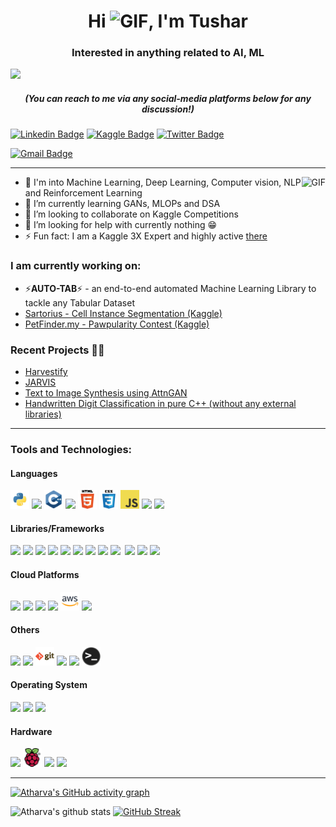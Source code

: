 
<h1 align="center">Hi <img height=30 width=30 alt="GIF" src="https://raw.githubusercontent.com/MartinHeinz/MartinHeinz/master/wave.gif" />, I'm Tushar</h1>
<h3 align="center">Interested in anything related to AI, ML</h3>


![](https://komarev.com/ghpvc/?username=tushark01)

<h5 align="center"><i>(You can reach to me via any social-media platforms below for any discussion!)</i></h5>


[![Linkedin Badge](https://img.shields.io/badge/-Atharva_Ingle-blue?style=flat&logo=Linkedin&logoColor=white&link=https://www.linkedin.com/in/tushar-khete-4016201a0//)](https://www.linkedin.com/in/tushar-khete-4016201a0//)
[![Kaggle Badge](https://img.shields.io/badge/-Kaggle-1ca0f1?style=flat&labelColor=1ca0f1&logo=Kaggle&logoColor=white&link=https://www.kaggle.com/tusharkhete)](https://www.kaggle.com/tusharkhete)
[![Twitter Badge](https://img.shields.io/badge/-@AtharvaIngle7-1ca0f1?style=flat&labelColor=1ca0f1&logo=twitter&logoColor=white&link=https://twitter.com/KheteTushar)](https://twitter.com/KheteTushar)
<!-- [![Medium Badge](https://img.shields.io/badge/-Atharva_Ingle-black?style=flat&logo=Medium&logoColor=white&labelColor=black&link=https://atharvaaingle.medium.com/)](https://atharvaaingle.medium.com/) -->
[![Gmail Badge](https://img.shields.io/badge/-atharvaaingle-c14438?style=flat&logo=Gmail&logoColor=white&link=mailto:atharvaaingle@gmail.com)](mailto:atharvaaingle@gmail.com)


<!-- [<img src="https://github.com/sciencepal/sciencepal/blob/master/assets/discord-round.svg" width="3.5%"/>](https://discord.gg/MnUUbHe)
[<img src="https://img.icons8.com/color/48/000000/twitter.png" width="3.5%"/>](https://twitter.com/sciencepal)
[<img src="https://img.icons8.com/color/48/000000/linkedin.png" width="3.5%"/>](https://www.linkedin.com/in/adityapal1/)
[<img src="https://img.icons8.com/fluent/48/000000/facebook-new.png" width="3.5%"/>](https://www.facebook.com/sciencepal/)
[<img src="https://img.icons8.com/fluent/48/000000/instagram-new.png" width="3.5%"/>](https://www.instagram.com/aditya_sciencepal/)
<a href="mailto:aditya.pal.science@gmail.com"> <img src="https://img.icons8.com/fluent/48/000000/gmail.png" width="3.5%"/> </a> -->

---

<img align="right" alt="GIF" src="https://media.giphy.com/media/USV0ym3bVWQJJmNu3N/giphy.gif" />
<!-- <img align="right" alt="GIF" src="https://media.giphy.com/media/ITRemFlr5tS39AzQUL/giphy.gif" /> -->

- 🔭 I'm into Machine Learning, Deep Learning, Computer vision, NLP and Reinforcement Learning
- 🌱 I’m currently learning GANs, MLOPs and DSA
- 👯 I’m looking to collaborate on Kaggle Competitions
- 🤔 I’m looking for help with currently nothing 😁
- ⚡ Fun fact: I am a Kaggle 3X Expert and highly active [there](https://www.kaggle.com/atharvaingle)

### I am currently working on:
- ⚡**AUTO-TAB**⚡ - an end-to-end automated Machine Learning Library to tackle any Tabular Dataset
- [Sartorius - Cell Instance Segmentation (Kaggle)](https://www.kaggle.com/c/sartorius-cell-instance-segmentation)
- [PetFinder.my - Pawpularity Contest (Kaggle)](https://www.kaggle.com/c/petfinder-pawpularity-score)

### Recent Projects 🎉🎉
- [Harvestify](https://github.com/Gladiator07/Harvestify)
- [JARVIS](https://github.com/Gladiator07/JARVIS)
- [Text to Image Synthesis using AttnGAN](https://github.com/Gladiator07/Text-to-image-synthesis-with-AttnGAN)
- [Handwritten Digit Classification in pure C++ (without any external libraries)](https://github.com/Gladiator07/Neural-Network-from-scratch-in-CPP)
---

### Tools and Technologies:

#### Languages
<code><img height="30" src="https://raw.githubusercontent.com/github/explore/80688e429a7d4ef2fca1e82350fe8e3517d3494d/topics/python/python.png"></code>
<code><img height="30" src="https://cdn.iconscout.com/icon/free/png-512/c-programming-569564.png"></code>
<code><img height="30" src="https://raw.githubusercontent.com/github/explore/80688e429a7d4ef2fca1e82350fe8e3517d3494d/topics/cpp/cpp.png"></code>
<code><img height="30" src="https://upload.wikimedia.org/wikipedia/commons/thumb/1/1b/R_logo.svg/724px-R_logo.svg.png"></code>
<code><img height="30" src="https://raw.githubusercontent.com/github/explore/80688e429a7d4ef2fca1e82350fe8e3517d3494d/topics/html/html.png"></code>
<code><img height="30" src="https://raw.githubusercontent.com/github/explore/80688e429a7d4ef2fca1e82350fe8e3517d3494d/topics/css/css.png"></code>
<code><img height="30" src="https://raw.githubusercontent.com/github/explore/80688e429a7d4ef2fca1e82350fe8e3517d3494d/topics/javascript/javascript.png"></code>
<code><img height="30" src="https://upload.wikimedia.org/wikipedia/commons/thumb/2/21/Matlab_Logo.png/534px-Matlab_Logo.png"></code>
<code><img height="30" src="https://ih1.redbubble.net/image.696005995.4114/st,small,507x507-pad,600x600,f8f8f8.jpg"></code>

#### Libraries/Frameworks
<code><img height="30" src="https://upload.wikimedia.org/wikipedia/commons/thumb/0/05/Scikit_learn_logo_small.svg/1280px-Scikit_learn_logo_small.svg.png"></code>
<code><img height="30" src="https://numpy.org/images/logos/numpy.svg"></code>
<code><img height="30" src="https://upload.wikimedia.org/wikipedia/commons/thumb/2/22/Pandas_mark.svg/1200px-Pandas_mark.svg.png"></code>
<code><img height="30" src="https://upload.wikimedia.org/wikipedia/commons/thumb/8/84/Matplotlib_icon.svg/1200px-Matplotlib_icon.svg.png"></code>
<code><img height="30" src="https://user-images.githubusercontent.com/315810/92161415-9e357100-edfe-11ea-917d-f9e33fd60741.png"></code>
<code><img height="30" src="https://www.pngitem.com/pimgs/m/31-310639_pytorch-logo-png-transparent-png.png"></code>
<code><img height="30" src="https://upload.wikimedia.org/wikipedia/commons/thumb/2/2d/Tensorflow_logo.svg/1200px-Tensorflow_logo.svg.png"></code>
<code><img height="30" src="https://ih1.redbubble.net/image.405700150.0170/st,small,507x507-pad,600x600,f8f8f8.u5.jpg"></code>
<code><img height="30" src="https://huggingface.co/favicon.ico"></code>
<code><img height="30" src=""></code>
<code><img height="30" src="https://icon2.cleanpng.com/20180802/iwp/kisspng-flask-by-example-python-web-framework-bottle-lico-softwares-websites-press-services-product-5b634c8e416770.5741331515332343182679.jpg"></code>
<code><img height="30" src="https://icon-library.com/images/django-icon/django-icon-0.jpg"></code>
<code><img height="30" src="https://docs.streamlit.io/en/0.79.0/_static/favicon.png"></code>

#### Cloud Platforms
<code><img height="30" src="https://colab.research.google.com/img/colab_favicon_256px.png"></code>
<code><img height="30" src="https://www.finsmes.com/wp-content/uploads/2018/10/paperspace.png"></code>
<code><img height="30" src="https://image.flaticon.com/icons/png/512/873/873120.png"></code>
<code><img height="30" src="https://avatars2.githubusercontent.com/u/2810941?v=3&s=96"></code>
<code><img height="30" src="https://raw.githubusercontent.com/github/explore/80688e429a7d4ef2fca1e82350fe8e3517d3494d/topics/aws/aws.png"></code>
<code><img height="30" src="https://image.flaticon.com/icons/png/512/873/873107.png"></code>

#### Others
<code><img height="30" src="https://upload.wikimedia.org/wikipedia/commons/thumb/9/9a/Visual_Studio_Code_1.35_icon.svg/1024px-Visual_Studio_Code_1.35_icon.svg.png"></code>
<code><img height="30" src="https://www.psych.mcgill.ca/labs/mogillab/anaconda2/pkgs/anaconda-navigator-1.4.3-py27_0/lib/python2.7/site-packages/anaconda_navigator/static/images/anaconda-icon-1024x1024.png"></code>
<code><img height="30" src="https://raw.githubusercontent.com/github/explore/80688e429a7d4ef2fca1e82350fe8e3517d3494d/topics/git/git.png"></code>
<code><img height="30" src="https://www.docker.com/sites/default/files/d8/2019-07/vertical-logo-monochromatic.png"></code>
<code><img height="30" src="https://cdn.iconscout.com/icon/free/png-512/notion-1693557-1442598.png"></code>
<code><img height="30" src="https://raw.githubusercontent.com/github/explore/80688e429a7d4ef2fca1e82350fe8e3517d3494d/topics/terminal/terminal.png"></code>

#### Operating System
<code><img height="30" src="https://github.com/EgoistDeveloper/operating-system-logos/blob/master/src/48x48/UBT.png"></code>
<code><img height="30" src="https://github.com/EgoistDeveloper/operating-system-logos/blob/master/src/48x48/WIN.png"></code>
<code><img height="30" src="https://github.com/EgoistDeveloper/operating-system-logos/blob/master/src/48x48/mac.png?raw=true"></code>

#### Hardware
<code><img height="30" src="https://brandslogos.com/wp-content/uploads/images/large/arduino-logo-1.png"></code>
<code><img height="30" src="https://raw.githubusercontent.com/iiiypuk/rpi-icon/master/raspberry-pi-logo_resized_256.png"></code>
<code><img height="30" src="https://avatars.githubusercontent.com/u/47798062?s=200&v=4"></code>
<code><img height="30" src="https://www.saashub.com/images/app/service_logos/45/52b54fa6b6bc/large.png?1555655428"></code>

---
[![Atharva's GitHub activity graph](https://activity-graph.herokuapp.com/graph?username=Gladiator07&theme=react-dark&hide_border=true)](https://github.com/Gladiator07/)

![Atharva's github stats](https://github-readme-stats.vercel.app/api?username=Gladiator07&theme=tokyonight&show_icons=true) [![GitHub Streak](https://github-readme-streak-stats.herokuapp.com?user=Gladiator07&theme=tokyonight)](https://git.io/streak-stats)
